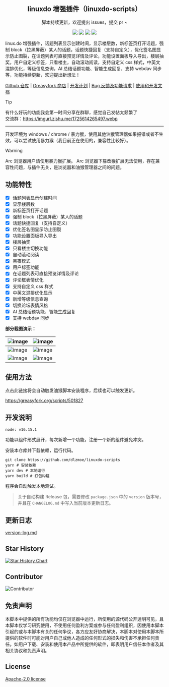 <h2 align="center">linuxdo 增强插件（linuxdo-scripts）</h2>
<p align="center">脚本持续更新，欢迎提出 issues，提交 pr ~</p>

<p align="center">
<img src="https://img.shields.io/github/v/release/dlzmoe/linuxdo-scripts?label=linuxdo%20%E5%A2%9E%E5%BC%BA%E6%8F%92%E4%BB%B6&labelColor=%235D5D5D&color=%23E97435">
<img src="https://img.shields.io/github/last-commit/dlzmoe/linuxdo-scripts">
<img src="https://img.shields.io/github/stars/dlzmoe%2Flinuxdo-scripts?style=flat">
<img src="https://img.shields.io/github/license/dlzmoe/linuxdo-scripts">
</p>

linux.do 增强插件，话题列表显示创建时间，显示楼层数，新标签页打开话题，强制 block（拉黑屏蔽）某人的话题，话题快捷回复（支持自定义），优化签名图显示防止图裂，在话题列表可直接预览详情及评论，功能设置面板导入导出，楼层抽奖，用户自定义标签，只看楼主，自动滚动阅读，支持自定义 css 样式，中英文混排优化，等级信息查询，AI 总结话题功能、智能生成回复，支持 webdav 同步等，功能持续更新，欢迎提出新想法！

[Github 仓库](https://github.com/dlzmoe/linuxdo-scripts) |
[Greasyfork 商店](https://greasyfork.org/scripts/501827) |
[开发计划](https://github.com/users/dlzmoe/projects/2) |
[Bug 反馈及功能请求](https://github.com/dlzmoe/linuxdo-scripts/issues/new/choose) |
[使用和开发文档](https://linuxdo-scripts-docs.netlify.app/) 

> [!TIP] 
> 有什么好玩的功能我会第一时间分享在群聊，感觉自己发帖太频繁了  
> 交流群：https://imgurl.zishu.me/1725614265497.webp

---

开发环境为 windows / chrome / 暴力猴，使用其他油猴管理器如果报错或者不生效，可以尝试使用暴力猴（我目前正在使用的，兼容性比较好）。

> [!WARNING]  
>  Arc 浏览器用户请使用暴力猴扩展。
>  Arc 浏览器下篡改猴扩展无法使用，存在兼容性问题，与插件无关，是浏览器和油猴管理器之间的问题。  

## 功能特性

- [x] 话题列表显示创建时间
- [x] 显示楼层数
- [x] 新标签页打开话题
- [x] 强制 block（拉黑屏蔽）某人的话题
- [x] 话题快捷回复（支持自定义）
- [x] 优化签名图显示防止图裂
- [x] 功能设置面板导入导出
- [x] 楼层抽奖
- [x] 只看楼主切换功能
- [x] 自动滚动阅读
- [x] 黑夜模式
- [x] 用户标签功能
- [x] 在话题列表可直接预览详情及评论
- [x] 评论框表情优化
- [x] 支持自定义 css 样式
- [x] 中英文混排优化显示
- [x] 新增等级信息查询
- [x] 切换论坛表情风格
- [x] AI 总结话题功能、智能生成回复
- [x] 支持 webdav 同步

**部分截图演示：**

| ![image](https://github.com/user-attachments/assets/c70edbe9-ead1-4a6b-b268-7fc956d3f72f) | ![image](https://github.com/user-attachments/assets/bde3b652-4948-4f00-a825-5f235ebf4d78) |
| ----------------------------------------------------------------------------------------- | ----------------------------------------------------------------------------------------- |
| ![image](https://github.com/user-attachments/assets/05b6510e-0e61-4977-a958-cd8459aaff84) | ![image](https://github.com/user-attachments/assets/4e22e692-85a1-424a-96cc-f39c24b94516) |
| ![image](https://github.com/user-attachments/assets/b9c8626d-03af-4a55-8a92-1f1ebd9a02bf) | ![image](https://github.com/user-attachments/assets/399c1645-36e1-4fe2-a671-ae40685e87ca) |


## 使用方法

点击此链接将会自动触发油猴脚本安装程序，后续也可以触发更新。

https://greasyfork.org/scripts/501827


## 开发说明

```
node: v16.15.1
```

功能以组件形式展开，每次新增一个功能，注册一个新的组件避免冲突。

安装本仓库并下载依赖，运行代码。

```shell
git clone https://github.com/dlzmoe/linuxdo-scripts
yarn # 安装依赖
yarn dev # 本地运行
yarn build # 打包构建
```

程序会自动触发本地测试。

> 关于自动构建 Release 包，需要修改 `package.json` 中的 `version` 版本号，并且在 `CHANGELOG.md` 中写入当前版本更新日志。


## 更新日志

[version-log.md](https://github.com/dlzmoe/linuxdo-scripts/blob/main/version-log.md)


## Star History

[![Star History Chart](https://api.star-history.com/svg?repos=dlzmoe/linuxdo-scripts&type=Date)](https://star-history.com/#dlzmoe/linuxdo-scripts&Date)


## Contributor

![Contributor](https://contrib.rocks/image?repo=dlzmoe/linuxdo-scripts)


## 免责声明

本脚本中提供的所有功能均仅在浏览器中运行，所使用的源代码公开透明可见，且本脚本仅学习研究使用，不使用任何盈利方案或参与任何盈利组织，因使用本脚本引起的或与本脚本有关的任何争议，各方应友好协商解决，本脚本对使用本脚本所提供的软件时可能对用户自己或他人造成的任何形式的损失和伤害不承担任何责任。如用户下载、安装和使用本产品中所提供的软件，即表明用户信任本作者及其相关协议和免责声明。


## License

[Apache-2.0 license](https://github.com/dlzmoe/linuxdo-scripts/blob/main/LICENSE)
